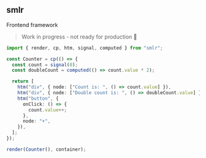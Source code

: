 ## smlr

Frontend framework

> Work in progress - not ready for production 🚧

```ts
import { render, cp, htm, signal, computed } from "smlr";

const Counter = cp(() => {
  const count = signal(0);
  const doubleCount = computed(() => count.value * 2);

  return [
    htm("div", { node: ["Count is: ", () => count.value] }),
    htm("div", { node: ["Double count is: ", () => doubleCount.value] }),
    htm("button", {
      onClick: () => {
        count.value++;
      },
      node: "+",
    }),
  ];
});

render(Counter(), container);
```
